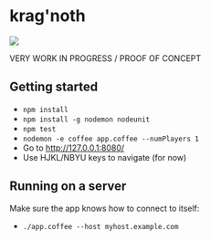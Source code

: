 # krag'noth

![](http://i.imgur.com/MM4y7U2.gif)

VERY WORK IN PROGRESS / PROOF OF CONCEPT

## Getting started
- `npm install`
- `npm install -g nodemon nodeunit`
- `npm test`
- `nodemon -e coffee app.coffee --numPlayers 1`
- Go to http://127.0.0.1:8080/
- Use HJKL/NBYU keys to navigate (for now)

## Running on a server
Make sure the app knows how to connect to itself:
- `./app.coffee --host myhost.example.com`
